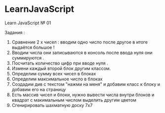 # LearnJavaScript
Learn JavaScript № 01

Задания :
01) Сравнение 2 х чисел : вводим одно число после другое в итоге выдаётся большое !
02) Вводим числа они записываются в консоль после ввода нуля они суммируются .
03) Посчитать количество цифр при вводе нуля .
04) Измени каждый второй блок другим классом.
05) Определим сумму всех чисел в блоках
06) Определим максимальное число в блоках
07) Создадим див с текстом "нажми на меня" и добавим класс к блоку и добавим его на страницу
08) Есть массив чисел и блоки, нужно вывести числа внутри блоков и квадрат с макимальным числом выделить другим цветом
09) Сгенирировать шахматную доску 7х7
